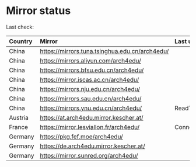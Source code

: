 <script src="./time.js"></script>
# Mirror status
Last check: <script type="text/javascript">localize(1694499743.0255272);</script>

|Country|Mirror|Last update|
|:------|:-----|:----------|
|China|https://mirrors.tuna.tsinghua.edu.cn/arch4edu/|<script type="text/javascript">localize(1694457683);</script>|
|China|https://mirrors.aliyun.com/arch4edu/|<script type="text/javascript">localize(1694457273);</script>|
|China|https://mirrors.bfsu.edu.cn/arch4edu/|<script type="text/javascript">localize(1694457683);</script>|
|China|https://mirror.iscas.ac.cn/arch4edu/|<script type="text/javascript">localize(1694457683);</script>|
|China|https://mirrors.nju.edu.cn/arch4edu/|<script type="text/javascript">localize(1694457683);</script>|
|China|https://mirrors.sau.edu.cn/arch4edu/|<script type="text/javascript">localize(1694457683);</script>|
|China|https://mirrors.ynu.edu.cn/arch4edu/|ReadTimeout|
|Austria|https://at.arch4edu.mirror.kescher.at/|<script type="text/javascript">localize(1694457683);</script>|
|France|https://mirror.lesviallon.fr/arch4edu/|ConnectTimeout|
|Germany|https://pkg.fef.moe/arch4edu/|<script type="text/javascript">localize(1694457683);</script>|
|Germany|https://de.arch4edu.mirror.kescher.at/|<script type="text/javascript">localize(1694457683);</script>|
|Germany|https://mirror.sunred.org/arch4edu/|<script type="text/javascript">localize(1694457683);</script>|

<script src="./tablefilter/tablefilter.js"></script>
<script src="./table.js"></script>